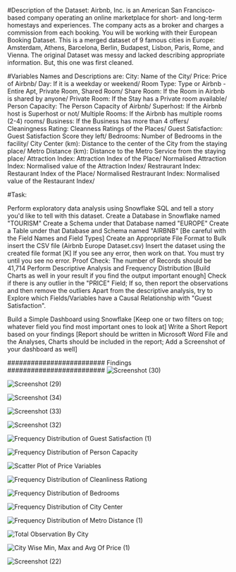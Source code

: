 #Description of the Dataset:
Airbnb, Inc. is an American San Francisco-based company operating an online marketplace for short- and long-term homestays and experiences. The company acts as a broker and charges a commission from each booking.
You will be working with their European Booking Dataset. This is a merged dataset of 9 famous cities in Europe:
Amsterdam, Athens, Barcelona, Berlin, Budapest, Lisbon, Paris, Rome, and Vienna.
The original Dataset was messy and lacked describing appropriate information. But, this one was first cleaned. 

#Variables Names and Descriptions are:
City: Name of the City/
Price: Price of Airbnb/
Day: If it is a weekday or weekend/
Room Type: Type or Airbnb - Entire Apt, Private Room, Shared Room/
Share Room: If the Room in Airbnb is shared by anyone/
Private Room: If the Stay has a Private room available/
Person Capacity: The Person Capacity of Airbnb/
Superhost: If the Airbnb host is Superhost or not/
Multiple Rooms: If the Airbnb has multiple rooms (2-4) rooms/
Business: If the Business has more than 4 offers/
Cleaningness Rating: Cleanness Ratings of the Places/
Guest Satisfaction: Guest Satisfaction Score they left/
Bedrooms: Number of Bedrooms in the facility/
City Center (km): Distance to the center of the City from the staying place/
Metro Distance (km): Distance to the Metro Service from the staying place/
Attraction Index: Attraction Index of the Place/
Normalised Attraction Index: Normalised value of the Attraction Index/
Restraurant Index: Restaurant Index of the Place/
Normalised Restraurant Index: Normalised value of the Restaurant Index/

#Task:

Perform exploratory data analysis using Snowflake SQL and tell a story you'd like to tell with this dataset.
Create a Database in Snowflake named "TOURISM"
Create a Schema under that Database named "EUROPE"
Create a Table under that Database and Schema named "AIRBNB" [Be careful with the Field Names and Field Types]
Create an Appropriate File Format to Bulk insert the CSV file (Airbnb Europe Dataset.csv)
Insert the dataset using the created file format [K]
If you see any error, then work on that. You must try until you see no error.
Proof Check: The number of Records should be 41,714
Perform Descriptive Analysis and Frequency Distribution [Build Charts as well in your result if you find the output important enough]
Check if there is any outlier in the "PRICE" Field; If so, then report the observations and then remove the outliers
Apart from the descriptive analysis, try to Explore which Fields/Variables have a Causal Relationship with "Guest Satisfaction".

Build a Simple Dashboard using Snowflake [Keep one or two filters on top; whatever field you find most important ones to look at]
Write a Short Report based on your findings [Report should be written in Microsoft Word File and the Analyses, Charts should be included in the report; Add a Screenshot of your dashboard as well]

######################### Findings #########################
![Screenshot (30)](https://github.com/PervejHosen/SQL-Projects/assets/117522848/7adab94b-f7a8-4168-9598-d15c940d19f3)

![Screenshot (29)](https://github.com/PervejHosen/SQL-Projects/assets/117522848/f2c96361-6318-4aca-81f4-a9adcf93b05e)

![Screenshot (34)](https://github.com/PervejHosen/SQL-Projects/assets/117522848/d24a85fc-3dd0-4ef4-86bf-297ea414c7e2)

![Screenshot (33)](https://github.com/PervejHosen/SQL-Projects/assets/117522848/e29fe6d7-14ce-4638-a90d-133de3e80a1d)


![Screenshot (32)](https://github.com/PervejHosen/SQL-Projects/assets/117522848/b3fe9394-6173-42d0-bb99-76bd8cf8d5c3)


![Frequency Distribution of Guest Satisfaction (1)](https://github.com/PervejHosen/SQL-Projects/assets/117522848/d5f3ad19-1e63-42af-9df4-fea2523ee92e)

![Frequency Distribution of Person Capacity](https://github.com/PervejHosen/SQL-Projects/assets/117522848/3b506a37-8080-477a-ba66-d94013393ae3)

![Scatter Plot of Price Variables](https://github.com/PervejHosen/SQL-Projects/assets/117522848/420a4c70-9f71-4573-b695-e775e975939d)

![Frequency Distribution of Cleanliness Rationg](https://github.com/PervejHosen/SQL-Projects/assets/117522848/86acbe4f-9a64-4632-907d-a38190379dc3)

![Frequency Distribution of Bedrooms](https://github.com/PervejHosen/SQL-Projects/assets/117522848/c6842efe-a19d-431b-a195-9fb6f2fd55f9)

![Frequency Distribution of City Center](https://github.com/PervejHosen/SQL-Projects/assets/117522848/a8283acb-a9af-4d88-984c-f17d29e6d3b6)

![Frequency Distribution of Metro Distance (1)](https://github.com/PervejHosen/SQL-Projects/assets/117522848/1b4c53cb-93bf-452b-a9f1-19cbd2f4565f)


![Total Observation By City](https://github.com/PervejHosen/SQL-Projects/assets/117522848/cb7ab295-c973-4cdd-a907-ad5147655670)

![City Wise Min, Max and Avg Of Price (1)](https://github.com/PervejHosen/SQL-Projects/assets/117522848/6f53b0a9-5883-4ab5-8c40-e321dd371ded)

![Screenshot (22)](https://github.com/PervejHosen/SQL-Projects/assets/117522848/734b3147-1d7d-4e35-bd7e-4627338ddd8d)



